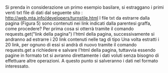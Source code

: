 Si prenda in considerazione un primo esempio basilare, si estraggano i primi venti txt file di dati  dal seguente sito : 
http://web.mta.info/developers/turnstile.html
I file txt da estrarre dalla pagina (Figura 5) sono contenuti nei link indicati dalla parentesi graffa, come procedere?
Per prima cosa si otterrà tramite il comando requests.get("link della pagina")
l'html della pagina, successivamente si andranno ad estrarre i 20 link contenuti nelle tag di tipo <a>
Una volta estratti i 20 link, per ognuno di essi si andrà di nuovo tramite il comando requests.get a richiedere e salvare l'html della pagina, tuttavvia essendo pagine in formato txt si avranno direttamente i dati voluti senza bisogno di effettuare altre operazioni.
A questo punto si salveranno i dati nel formato interessato.
